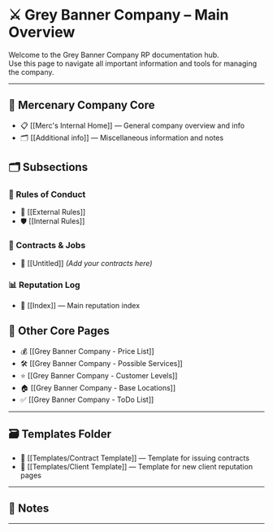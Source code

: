 # ⚔️ Grey Banner Company – Main Overview

Welcome to the Grey Banner Company RP documentation hub.  
Use this page to navigate all important information and tools for managing the company.

---

## 🏢 Mercenary Company Core

- 📋 [[Merc's Internal Home]] — General company overview and info  
- 🗂️ [[Additional info]] — Miscellaneous information and notes

## 🗂️ Subsections

### 📜 Rules of Conduct  
- 📃 [[External Rules]]  
- 🛡️ [[Internal Rules]]

### 📑 Contracts & Jobs  
- 📝 [[Untitled]] *(Add your contracts here)*

### 📊 Reputation Log  
- 📇 [[Index]] — Main reputation index  


## 📖 Other Core Pages

- 💰 [[Grey Banner Company - Price List]]  
- 🛠️ [[Grey Banner Company - Possible Services]]  
- ⭐ [[Grey Banner Company - Customer Levels]]  
- 🏠 [[Grey Banner Company - Base Locations]]  
- ✅ [[Grey Banner Company - ToDo List]]

---

## 🗃️ Templates Folder

- 📝 [[Templates/Contract Template]] — Template for issuing contracts  
- 👤 [[Templates/Client Template]] — Template for new client reputation pages

---

## 📝 Notes



---
